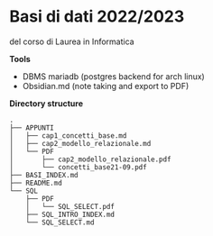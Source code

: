 # Basi di dati 2022/2023

del corso di Laurea in Informatica

**Tools**

- DBMS mariadb (postgres backend for arch linux)
- Obsidian.md (note taking and export to PDF)

**Directory structure**

```
.
├── APPUNTI
│   ├── cap1_concetti_base.md
│   ├── cap2_modello_relazionale.md
│   └── PDF
│       ├── cap2_modello_relazionale.pdf
│       └── concetti_base21-09.pdf
├── BASI_INDEX.md
├── README.md
└── SQL
    ├── PDF
    │   └── SQL_SELECT.pdf
    ├── SQL_INTRO_INDEX.md
    └── SQL_SELECT.md
```
